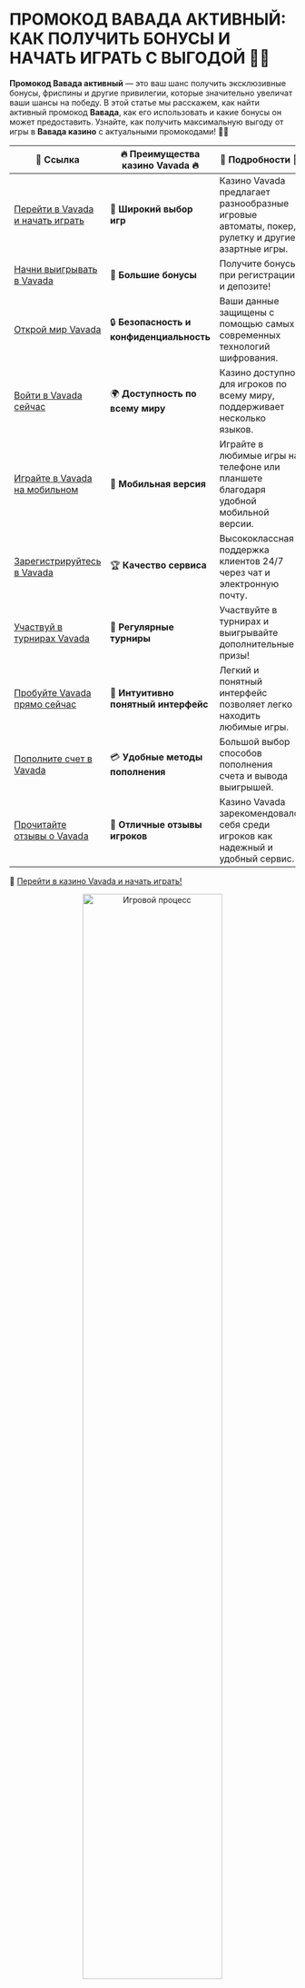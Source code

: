 # ПРОМОКОД ВАВАДА АКТИВНЫЙ: КАК ПОЛУЧИТЬ БОНУСЫ И НАЧАТЬ ИГРАТЬ С ВЫГОДОЙ 🎉💥

**Промокод Вавада активный** — это ваш шанс получить эксклюзивные бонусы, фриспины и другие привилегии, которые значительно увеличат ваши шансы на победу. В этой статье мы расскажем, как найти активный промокод **Вавада**, как его использовать и какие бонусы он может предоставить. Узнайте, как получить максимальную выгоду от игры в **Вавада казино** с актуальными промокодами! 🎰🔑

| 🔗 **Ссылка**                                         | 🔥 **Преимущества казино Vavada** 🔥  | 🌟 **Подробности** 🌟 |
|-----------------------------------------------------|-------------------------------------|----------------------|
| [Перейти в Vavada и начать играть](https://vavadapartner.pro/?promo=ea5c9275-6854-4505-94fc-95ab18221945-linkb2) | 🎰 **Широкий выбор игр**           | Казино Vavada предлагает разнообразные игровые автоматы, покер, рулетку и другие азартные игры. |
| [Начни выигрывать в Vavada](https://vavadapartner.pro/?promo=ea5c9275-6854-4505-94fc-95ab18221945-linkb2) | 💸 **Большие бонусы**              | Получите бонусы при регистрации и депозите! |
| [Открой мир Vavada](https://vavadapartner.pro/?promo=ea5c9275-6854-4505-94fc-95ab18221945-linkb2) | 🔒 **Безопасность и конфиденциальность** | Ваши данные защищены с помощью самых современных технологий шифрования. |
| [Войти в Vavada сейчас](https://vavadapartner.pro/?promo=ea5c9275-6854-4505-94fc-95ab18221945-linkb2) | 🌍 **Доступность по всему миру**    | Казино доступно для игроков по всему миру, поддерживает несколько языков. |
| [Играйте в Vavada на мобильном](https://vavadapartner.pro/?promo=ea5c9275-6854-4505-94fc-95ab18221945-linkb2) | 📱 **Мобильная версия**            | Играйте в любимые игры на телефоне или планшете благодаря удобной мобильной версии. |
| [Зарегистрируйтесь в Vavada](https://vavadapartner.pro/?promo=ea5c9275-6854-4505-94fc-95ab18221945-linkb2) | 🏆 **Качество сервиса**            | Высококлассная поддержка клиентов 24/7 через чат и электронную почту. |
| [Участвуй в турнирах Vavada](https://vavadapartner.pro/?promo=ea5c9275-6854-4505-94fc-95ab18221945-linkb2) | 🎉 **Регулярные турниры**          | Участвуйте в турнирах и выигрывайте дополнительные призы! |
| [Пробуйте Vavada прямо сейчас](https://vavadapartner.pro/?promo=ea5c9275-6854-4505-94fc-95ab18221945-linkb2) | 🎯 **Интуитивно понятный интерфейс** | Легкий и понятный интерфейс позволяет легко находить любимые игры. |
| [Пополните счет в Vavada](https://vavadapartner.pro/?promo=ea5c9275-6854-4505-94fc-95ab18221945-linkb2) | 💳 **Удобные методы пополнения**   | Большой выбор способов пополнения счета и вывода выигрышей. |
| [Прочитайте отзывы о Vavada](https://vavadapartner.pro/?promo=ea5c9275-6854-4505-94fc-95ab18221945-linkb2) | 💬 **Отличные отзывы игроков**     | Казино Vavada зарекомендовало себя среди игроков как надежный и удобный сервис. |

🔗 [Перейти в казино Vavada и начать играть!](https://vavadapartner.pro/?promo=ea5c9275-6854-4505-94fc-95ab18221945-linkb2)

<div align="center"> <img src="https://i.pinimg.com/originals/1d/b3/25/1db325483acbe642c6d4e6fdd73a4988.gif" alt="Игровой процесс" width="70%"> </div>
---

![Промокод Вавада активный](https://sro-opus.ru/top/zwezodlu/img104850.jpg)

## ЧТО ТАКОЕ АКТИВНЫЙ ПРОМОКОД ВАВАДА? 🔥

**Активный промокод Вавада** — это действующий код, который дает вам возможность получить бонусы, такие как бесплатные фриспины, денежные бонусы на депозит или другие привилегии. Эти коды имеют ограниченное время действия, поэтому важно использовать их как можно быстрее, чтобы не упустить выгодные предложения.

## КАК ПОЛУЧИТЬ ИСПОЛЬЗОВАТЬ АКТИВНЫЙ ПРОМОКОД ВАВАДА? 📝

### 1. РЕГИСТРАЦИЯ В КАЗИНО 🎮
Самый простой способ получить **активный промокод Вавада** — это зарегистрироваться в казино. В процессе регистрации вам будет предложено ввести код, чтобы активировать бонусы, такие как удвоение первого депозита, фриспины или другие преимущества. Просто введите промокод в специальное поле и наслаждайтесь бонусами.

### 2. ПРИ ПОПОЛНЕНИИ СЧЕТА 💳
Еще один способ использовать активный промокод — это пополнение счета. Введите код на этапе пополнения и получите дополнительный бонус, который позволит вам увеличить баланс и продолжить игру с дополнительными средствами.

### 3. В ЛИЧНОМ КАБИНЕТЕ 💻
Если у вас уже есть аккаунт в **Вавада**, вы можете найти поле для ввода промокода в своем личном кабинете. Введя код, вы сразу получаете бонусные средства или фриспины, которые можно использовать для игры.

## КАКИЕ БОНУСЫ МОЖНО ПОЛУЧИТЬ С АКТИВНЫМ ПРОМОКОДОМ ВАВАДА? 🎁

### 1. БОНУС НА ПЕРВЫЙ ДЕПОЗИТ 💥
Это один из самых популярных бонусов для новых игроков. С **активным промокодом** ваш первый депозит может быть увеличен на значительную сумму или удвоен. Это дает вам больше возможностей для игры на слотах и других играх.

### 2. ФРИСПИНЫ 🎰
**Активный промокод Вавада** может предоставить вам бесплатные спины на популярных игровых автоматах. Это отличный способ начать игру без риска потери своих средств, особенно если вы хотите попробовать новые игры.

### 3. БОНУСЫ НА ПОПОЛНЕНИЕ 💸
С помощью промокодов можно получать бонусы при пополнении счета, которые добавляются в виде дополнительных средств или бесплатных ставок.

### 4. СПЕЦИАЛЬНЫЕ АКЦИИ 🏆
**Вавада** часто проводит уникальные акции, для участия в которых необходимо использовать активный промокод. Эти акции могут включать кэшбэк, участие в турнирах или эксклюзивные предложения для игроков.

## ГДЕ НАЙТИ АКТИВНЫЕ ПРОМОКОДЫ ВАВАДА? 🔍

### 1. ОФИЦИАЛЬНЫЕ САЙТЫ И ПАРТНЕРЫ 📱
Лучший способ найти актуальные **активные промокоды** — это следить за официальными каналами **Вавада**. Промокоды часто публикуются на официальных страницах казино в социальных сетях или через рассылки.

### 2. СТРИМЕРЫ И БЛОГЕРЫ 🎥
Популярные стримеры и блогеры, работающие с **Вавада**, часто делятся с подписчиками промокодами. Это может быть выгодное предложение, доступное только для их зрителей и подписчиков.

### 3. КАЗИНО-ФОРУМЫ И СООБЩЕСТВА 🌐
На форумах и в сообществах, посвященных онлайн-казино, можно найти актуальные промокоды от игроков и партнеров казино. Там часто делятся эксклюзивными кодами и актуальными предложениями.

## ПРЕИМУЩЕСТВА ИСПОЛЬЗОВАНИЯ АКТИВНЫХ ПРОМОКОДОВ ВАВАДА 🎯

### 1. ДОПОЛНИТЕЛЬНЫЕ ШАНСЫ НА ПОБЕДУ 🎯
**Промокоды Вавада** предоставляют дополнительные средства для игры, что увеличивает ваши шансы на победу. Это особенно важно в слотах, где каждый дополнительный спин — это шанс на крупный выигрыш.

### 2. БОЛЬШЕ ВОЗМОЖНОСТЕЙ ДЛЯ ИГРЫ 🎮
С бонусами, полученными с промокодами, вы можете попробовать новые игры или увеличить свои ставки на любимых слотах, что дает вам больше вариантов для выигрыша.

### 3. ЭКОНОМИЯ СРЕДСТВ 💵
Активный промокод позволяет вам получить дополнительные бонусы или бесплатные спины, что сокращает ваши расходы на игру. Это отличная возможность для экономии и увеличения баланса.

## ЧАСТО ЗАДАВАЕМЫЕ ВОПРОСЫ ❓

### Как найти **активный промокод Вавада**?
Промокоды можно найти на официальных ресурсах казино, в социальных сетях, у партнеров или у популярных стримеров, которые сотрудничают с казино.

### Могу ли я использовать несколько **активных промокодов Вавада**?
Обычно на один аккаунт можно использовать только один промокод за раз. Важно уточнять правила акций и бонусов, чтобы избежать путаницы.

### Какие бонусы доступны с **активными промокодами**?
С **активным промокодом Вавада** вы можете получить бонусы на первый депозит, фриспины, дополнительные средства на счет или участвовать в уникальных акциях.

## ИТОГИ 💡

**Активный промокод Вавада** — это отличная возможность получить дополнительные бонусы, фриспины и другие привилегии, которые помогут вам наслаждаться игрой и увеличить шансы на выигрыш. Чтобы не пропустить выгодные предложения, следите за актуальными промокодами на официальных каналах казино и у партнеров.

**Используйте активные промокоды Вавада и выигрывайте еще больше!** 🏆🎰
